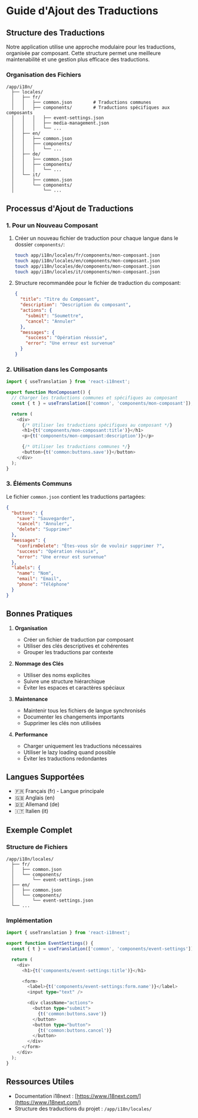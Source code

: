 # Guide d'Ajout des Traductions

## Structure des Traductions

Notre application utilise une approche modulaire pour les traductions, organisée par composant. Cette structure permet une meilleure maintenabilité et une gestion plus efficace des traductions.

### Organisation des Fichiers

```
/app/i18n/
  ├── locales/
  │   ├── fr/
  │   │   ├── common.json        # Traductions communes
  │   │   ├── components/        # Traductions spécifiques aux composants
  │   │   │   ├── event-settings.json
  │   │   │   ├── media-management.json
  │   │   │   └── ...
  │   ├── en/
  │   │   ├── common.json
  │   │   ├── components/
  │   │   │   └── ...
  │   ├── de/
  │   │   ├── common.json
  │   │   ├── components/
  │   │   │   └── ...
  │   └── it/
  │       ├── common.json
  │       └── components/
  │           └── ...
```

## Processus d'Ajout de Traductions

### 1. Pour un Nouveau Composant

1. Créer un nouveau fichier de traduction pour chaque langue dans le dossier `components/`:

   ```bash
   touch app/i18n/locales/fr/components/mon-composant.json
   touch app/i18n/locales/en/components/mon-composant.json
   touch app/i18n/locales/de/components/mon-composant.json
   touch app/i18n/locales/it/components/mon-composant.json
   ```

2. Structure recommandée pour le fichier de traduction du composant:
   ```json
   {
     "title": "Titre du Composant",
     "description": "Description du composant",
     "actions": {
       "submit": "Soumettre",
       "cancel": "Annuler"
     },
     "messages": {
       "success": "Opération réussie",
       "error": "Une erreur est survenue"
     }
   }
   ```

### 2. Utilisation dans les Composants

```typescript
import { useTranslation } from 'react-i18next';

export function MonComposant() {
  // Charger les traductions communes et spécifiques au composant
  const { t } = useTranslation(['common', 'components/mon-composant']);

  return (
    <div>
      {/* Utiliser les traductions spécifiques au composant */}
      <h1>{t('components/mon-composant:title')}</h1>
      <p>{t('components/mon-composant:description')}</p>

      {/* Utiliser les traductions communes */}
      <button>{t('common:buttons.save')}</button>
    </div>
  );
}
```

### 3. Éléments Communs

Le fichier `common.json` contient les traductions partagées:

```json
{
  "buttons": {
    "save": "Sauvegarder",
    "cancel": "Annuler",
    "delete": "Supprimer"
  },
  "messages": {
    "confirmDelete": "Êtes-vous sûr de vouloir supprimer ?",
    "success": "Opération réussie",
    "error": "Une erreur est survenue"
  },
  "labels": {
    "name": "Nom",
    "email": "Email",
    "phone": "Téléphone"
  }
}
```

## Bonnes Pratiques

1. **Organisation**

   - Créer un fichier de traduction par composant
   - Utiliser des clés descriptives et cohérentes
   - Grouper les traductions par contexte

2. **Nommage des Clés**

   - Utiliser des noms explicites
   - Suivre une structure hiérarchique
   - Éviter les espaces et caractères spéciaux

3. **Maintenance**

   - Maintenir tous les fichiers de langue synchronisés
   - Documenter les changements importants
   - Supprimer les clés non utilisées

4. **Performance**
   - Charger uniquement les traductions nécessaires
   - Utiliser le lazy loading quand possible
   - Éviter les traductions redondantes

## Langues Supportées

- 🇫🇷 Français (fr) - Langue principale
- 🇬🇧 Anglais (en)
- 🇩🇪 Allemand (de)
- 🇮🇹 Italien (it)

## Exemple Complet

### Structure de Fichiers

```
/app/i18n/locales/
  ├── fr/
  │   ├── common.json
  │   └── components/
  │       └── event-settings.json
  ├── en/
  │   ├── common.json
  │   └── components/
  │       └── event-settings.json
  └── ...
```

### Implémentation

```typescript
import { useTranslation } from 'react-i18next';

export function EventSettings() {
  const { t } = useTranslation(['common', 'components/event-settings']);

  return (
    <div>
      <h1>{t('components/event-settings:title')}</h1>

      <form>
        <label>{t('components/event-settings:form.name')}</label>
        <input type="text" />

        <div className="actions">
          <button type="submit">
            {t('common:buttons.save')}
          </button>
          <button type="button">
            {t('common:buttons.cancel')}
          </button>
        </div>
      </form>
    </div>
  );
}
```

## Ressources Utiles

- Documentation i18next : [https://www.i18next.com/](https://www.i18next.com/)
- Structure des traductions du projet : `/app/i18n/locales/`
